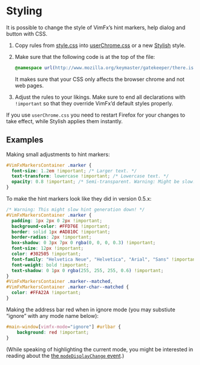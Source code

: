 <!--
This is part of the VimFx documentation.
Copyright Simon Lydell 2015.
See the file README.md for copying conditions.
-->

# Styling

It is possible to change the style of VimFx’s hint markers, help dialog and
button with CSS.

1. Copy rules from [style.css] into [userChrome.css] or a new [Stylish] style.

2. Make sure that the following code is at the top of the file:

   ```css
   @namespace url(http://www.mozilla.org/keymaster/gatekeeper/there.is.only.xul);
   ```

   It makes sure that your CSS only affects the browser chrome and not web
   pages.

3. Adjust the rules to your likings. Make sure to end all declarations with
   `!important` so that they override VimFx’d default styles properly.

If you use `userChrome.css` you need to restart Firefox for your changes to take
effect, while Stylish applies them instantly.

[style.css]: ../extension/skin/style.css
[userChrome.css]: http://kb.mozillazine.org/UserChrome.css
[Stylish]: https://addons.mozilla.org/firefox/addon/stylish/

## Examples

Making small adjustments to hint markers:

```css
#VimFxMarkersContainer .marker {
  font-size: 1.2em !important; /* Larger text. */
  text-transform: lowercase !important; /* Lowercase text. */
  opacity: 0.8 !important; /* Semi-transparent. Warning: Might be slow! */
}
```

To make the hint markers look like they did in version 0.5.x:

```css
/* Warning: This might slow hint generation down! */
#VimFxMarkersContainer .marker {
  padding: 1px 2px 0 2px !important;
  background-color: #FFD76E !important;
  border: solid 1px #AD810C !important;
  border-radius: 2px !important;
  box-shadow: 0 3px 7px 0 rgba(0, 0, 0, 0.3) !important;
  font-size: 12px !important;
  color: #302505 !important;
  font-family: "Helvetica Neue", "Helvetica", "Arial", "Sans" !important;
  font-weight: bold !important;
  text-shadow: 0 1px 0 rgba(255, 255, 255, 0.6) !important;
}
#VimFxMarkersContainer .marker--matched,
#VimFxMarkersContainer .marker-char--matched {
  color: #FFA22A !important;
}
```

Making the address bar red when in ignore mode (you may substiute “ignore” with
any mode name below):

```css
#main-window[vimfx-mode="ignore"] #urlbar {
    background: red !important;
}
```

(While speaking of highlighting the current mode, you might be interested in
reading about the [the `modeDisplayChange` event].)

[the `modeDisplayChange` event]: api.md#the-modedisplaychange-event
